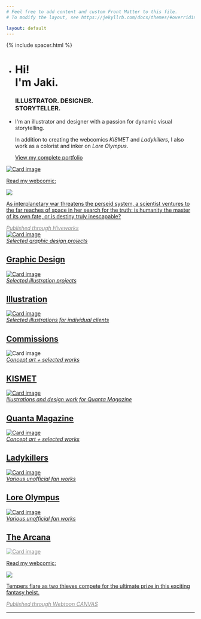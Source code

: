 ```yaml
---
# Feel free to add content and custom Front Matter to this file.
# To modify the layout, see https://jekyllrb.com/docs/themes/#overriding-theme-defaults

layout: default
---
```


<!-- Page Content -->
{% include spacer.html %}


  <div class="container px-2 px-lg-0">


  <div class="grid d-flex">
    <div class="grid-sizer col-6 col-md-4"></div>
    <div class="grid-item col-md-4 mb-4">
      <div class="card p-0 border-0">
          <ul class="list-group list-group-flush">
            <li class="list-group-item px-0">
               <h1 class="card-title">Hi! <BR>I'm Jaki.</h1>
                <h3 class="card-subtitle MB-4">ILLUSTRATOR. DESIGNER.<br>STORYTELLER.</h3>
                <a class="card-link" href="https://www.patreon.com/heyitsjaki"><i class="fab fa-patreon"></i></a>
                <a class="card-link" href="https://www.instagram.com/heyitsjaki/"><i class="fab fa-instagram"></i></a>
                <a class="card-link" href="https://twitter.com/heyitsjaki"><i class="fab fa-twitter"></i></a>
                <a class="card-link" href="mailto:contact@designbyjaki.com"><i class="fas fa-envelope"></i></a>
            </li>
            <li class="list-group-item px-0">
                <P class="card-text mt-2">I'm an illustrator and designer with a passion for dynamic visual storytelling.</P>
                <P class="card-text">In addition to creating the webcomics <I>KISMET</I> and <I>Ladykillers</I>, I also work as a colorist and inker on <I>Lore Olympus</I>.</P>
                <a href="../portfolio" class="card-text tiny">View my complete portfolio <i class="fas fa-arrow-right"></i></a>
            </li>
          </ul>
      </div>
    </div>
    <a href="http://www.kismet-comic.com"><div class="grid-item col-md-8 mb-4">
     <div class="card bg-dark text-white">
      <img class="card-img" src="assets/KISMET_BANNER.png" alt="Card image">
        <div class="card-img-overlay p-5 d-flex">
          <div class="col col-lg-6 p-0 align-self-center">
              <P class="pb-1">Read my webcomic:</P>
              <img src="/assets/kismetlogo.svg">
              <P class="tiny pt-4 d-none d-lg-block">As interplanetary war threatens the perseid system, a scientist ventures to the far reaches of space in her search for the truth: is humanity the master of its own fate, or is destiny truly inescapable?</P>
              <i class="tiny pt-5 d-none d-lg-inline" style="opacity: 0.5;">Published through Hiveworks</i>
          </div>
        </div>
      </div>
    </div></a>
    <div class="grid-item col-6 col-md-4 mb-4">
      <a href="../portfolio#graphicdesign">
        <div class="card text-light">
        <img class="card-img" src="assets/UJC_preview.png" alt="Card image">
          <div class="card-img-overlay d-flex">
            <div class="col p-0 align-self-end d-none d-sm-inline">
                <i class="tiny">Selected graphic design projects</i>
                <h2 class="pt-1 m-0">Graphic Design</h2>
            </div>
          </div>
        </div>
      </a>
    </div>
    <div class="grid-item col-6 col-md-4 mb-4">
      <a href="../portfolio#illustration">
        <div class="card">
        <img class="card-img" src="assets/ED_preview.png" alt="Card image">
          <div class="card-img-overlay d-flex">
            <div class="col p-0 align-self-end text-light d-none d-sm-inline">
                <i class="tiny">Selected illustration projects</i>
                <h2 class="pt-1 m-0">Illustration</h2>
            </div>
          </div>
        </div>
      </a>
    </div>
    <div class="grid-item col-6 col-md-4 mb-4">
      <a href="../assets/portfolio/Namesake-full.png" data-max-width="800" data-max-height="800" data-toggle="lightbox" data-gallery="commissions" data-footer="Commissioned illustration of a character from the client's comic, &#34;Namesake&#34;, (2022).">
        <div class="card">
        <img class="card-img" src="assets/NS_COMM.png" alt="Card image">
          <div class="card-img-overlay d-flex">
            <div class="col p-0 align-self-end text-light d-none d-sm-inline">
                <i class="tiny">Selected illustrations for individual clients</i>
                <h2 class="pt-1 m-0">Commissions</h2>
            </div>
          </div>
        </div>
      </a>
      <div data-toggle="lightbox" data-gallery="commissions" data-remote="../assets/portfolio/morwen-comm.png" data-footer="Commission of the client's D&D character, Morwen (2022)."></div>
    </div>
    <div class="grid-item col-6 col-md-4 mb-4">
      <div class="card">
      <img class="card-img" src="assets/KISMET-SW.png" alt="Card image">
        <a href="../assets/portfolio/KISMET_Ch1_Cover.png" data-max-width="800" data-max-height="800" data-toggle="lightbox" data-gallery="KISMET" data-footer="Cover art for Chapter 1 of KISMET (2021).">
          <div class="card-img-overlay d-flex">
            <div class="col p-0 align-self-end text-light d-none d-sm-inline">
                <i class="tiny">Concept art + selected works</i>
                <h2 class="pt-1 m-0">KISMET</h2>
            </div>
          </div>
        </a>
        <div data-toggle="lightbox" data-gallery="KISMET" data-remote="../assets/portfolio/KISMET_Ch2_Cover.png" data-footer="Cover art for Chapter 2 of KISMET (2022)."></div>
      </div>
    </div>
    <div class="grid-item col-md-8 mb-4">
      <a href="../assets/portfolio/Hilbert_Illustration.png" data-max-width="800" data-max-height="800" data-toggle="lightbox" data-gallery="Quanta" data-footer="Illustration for Quanta Magazine's article, &#34;Mathematicians Find Long-Sought Building Blocks for Special Polynomials&#34;, (2021).">
        <div class="card">
        <img class="card-img" src="assets/Q_BANNER.png" alt="Card image">
          <div class="card-img-overlay d-flex">
            <div class="col p-0 align-self-end text-light d-none d-sm-inline">
                <i class="tiny">Illustrations and design work for Quanta Magazine</i>
                <h2 class="pt-1 m-0">Quanta Magazine</h2>
            </div>
          </div>
        </div>
      </a>
      <div data-toggle="lightbox" data-gallery="Quanta" data-remote="../assets/portfolio/Quanta_newsletter.png" data-footer="Ad design for Quanta Magazine's newsletter, (2021)."></div>
      <div data-toggle="lightbox" data-gallery="Quanta" data-remote="../assets/portfolio/Quanta_topics.png" data-footer="Ad design for Quanta Magazine's topics page, (2021)."></div>
      <div data-toggle="lightbox" data-gallery="Quanta" data-remote="../assets/portfolio/Quanta_Why.png" data-footer="Logo design for Quanta Magazine's podcast, &#34;The Joy of Why,&#34; (2022)."></div>
      <div data-toggle="lightbox" data-gallery="Quanta" data-remote="../assets/portfolio/Quanta_pod_ad.png" data-footer="Ad design for Quanta Magazine, (2021)."></div>
    </div>
    <div class="grid-item col-6 col-md-4 mb-4">
      <a href="../assets/portfolio/LK_trio.png" data-max-width="800" data-max-height="800" data-toggle="lightbox" data-gallery="Ladykillers" data-footer="Promotional illustrations of the protagonists from &#34;Ladykillers,&#34; (2022).">
        <div class="card">
        <img class="card-img" src="assets/LK_SW.png" alt="Card image">
          <div class="card-img-overlay d-flex">
            <div class="col p-0 align-self-end text-light d-none d-sm-inline">
                <i class="tiny">Concept art + selected works</i>
                <h2 class="pt-1 m-0">Ladykillers</h2>
            </div>
          </div>
        </div>
      </a>
      <div data-toggle="lightbox" data-gallery="Ladykillers" data-remote="../assets/portfolio/LK_frenemies.png" data-footer="Cover image for &#34;Ladykillers,&#34; (2022)."></div>
    </div>
    <div class="grid-item col-6 col-md-4 mb-4 float-left">
      <a href="../assets/portfolio/LO_05.png" data-max-width="800" data-max-height="800" data-toggle="lightbox" data-gallery="LoreOlympus" data-footer="Panel redraw from &#34;Lore Olympus,&#34; (2020).">
        <div class="card text-white bg-dark">
        <img class="card-img" src="assets/LO_preview.png" alt="Card image">
          <div class="card-img-overlay d-flex">
            <div class="col p-0 align-self-end d-none d-sm-inline">
                <i class="tiny">Various unofficial fan works</i>
                <h2 class="pt-1 m-0">Lore Olympus</h2>
            </div>
          </div>
        </div>
      </a>
      <div data-toggle="lightbox" data-gallery="LoreOlympus" data-remote="../assets/portfolio/LO_03.gif" data-footer="Animation of Persephone from &#34;Lore Olympus,&#34; (2022)."></div>
      <div data-toggle="lightbox" data-gallery="LoreOlympus" data-remote="../assets/portfolio/LO_04.png" data-footer="Panel redraw from &#34;Lore Olympus,&#34; (2020)."></div>
      <div data-toggle="lightbox" data-gallery="LoreOlympus" data-remote="../assets/portfolio/LO_Wrath.png" data-footer="Fanart of Persephone,(2021)."></div>
      <div data-toggle="lightbox" data-gallery="LoreOlympus" data-remote="../assets/portfolio/LO_yearning.png" data-footer="Fanart of Hades, (2021)."></div>
    </div>
    <div class="grid-item col-6 col-md-4 mb-4">
      <a href="../assets/portfolio/Arcana_SW.png" data-max-width="800" data-max-height="800" data-toggle="lightbox" data-gallery="Arcana" data-footer="Fanart of Julian and Asra from the Arcana (2021).">
        <div class="card">
        <img class="card-img" src="assets/Arcana_SW.png" alt="Card image">
          <div class="card-img-overlay d-flex">
            <div class="col p-0 align-self-end text-light d-none d-sm-inline">
                <i class="tiny">Various unofficial fan works</i>
                <h2 class="pt-1 m-0">The Arcana</h2>
            </div>
          </div>
        </div>
      </a>
    </div>
    <a href="https://www.webtoons.com/en/challenge/ladykillers/list?title_no=793115"><div class="grid-item col-md-8 mb-4">
     <div class="card bg-dark text-light">
      <img class="card-img" src="assets/LK_BANNER.png" alt="Card image" style="opacity: 0.5;">
        <div class="card-img-overlay p-5 d-flex flex-row-reverse">
          <div class="col col-lg-7 p-0 text-right align-self-center">
              <P class="pb-1">Read my webcomic:</P>
              <img src="/assets/LK_logo.svg">
              <P class="tiny pt-4 d-none d-lg-block">Tempers flare as two thieves compete for the ultimate prize in this exciting fantasy heist.</P>
              <i class="tiny pt-2 d-none d-lg-block" style="opacity: 0.5;">Published through Webtoon CANVAS</i>
          </div>
        </div>
      </div>
    </div></a>
  </div>

</div>
<div class="container my-5">
<hr>
</div>
